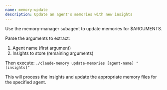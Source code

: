 ```yaml
---
name: memory-update
description: Update an agent's memories with new insights
---
```


Use the memory-manager subagent to update memories for $ARGUMENTS.

Parse the arguments to extract:
1. Agent name (first argument)
2. Insights to store (remaining arguments)

Then execute:
`./claude-memory update-memories [agent-name] "[insights]"`

This will process the insights and update the appropriate memory files for the specified agent.